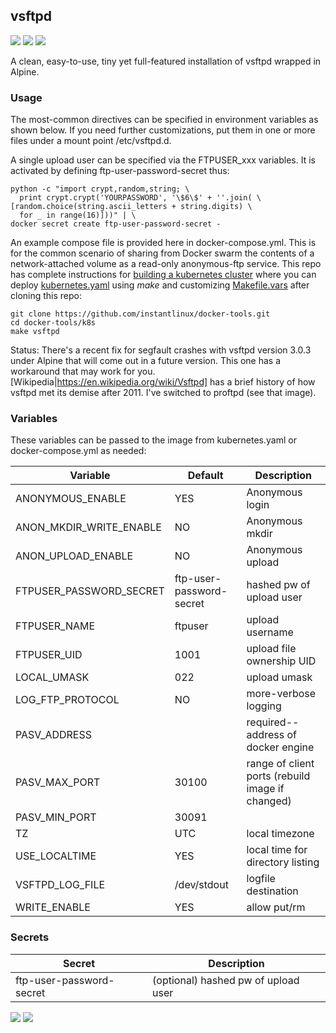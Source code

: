 ## vsftpd

[![](https://images.microbadger.com/badges/version/instantlinux/vsftpd.svg)](https://microbadger.com/images/instantlinux/vsftpd "Version badge") [![](https://images.microbadger.com/badges/image/instantlinux/vsftpd.svg)](https://microbadger.com/images/instantlinux/vsftpd "Image badge") [![](https://images.microbadger.com/badges/commit/instantlinux/vsftpd.svg)](https://microbadger.com/images/instantlinux/vsftpd "Commit badge")

A clean, easy-to-use, tiny yet full-featured installation of vsftpd wrapped in Alpine.

### Usage

The most-common directives can be specified in environment variables as shown below. If you need further customizations, put them in one or more files under a mount point /etc/vsftpd.d.

A single upload user can be specified via the FTPUSER_xxx variables. It is activated by defining ftp-user-password-secret thus:

    python -c "import crypt,random,string; \
      print crypt.crypt('YOURPASSWORD', '\$6\$' + ''.join( \
	[random.choice(string.ascii_letters + string.digits) \
      for _ in range(16)]))" | \
    docker secret create ftp-user-password-secret -

An example compose file is provided here in docker-compose.yml. This is for the common scenario of sharing from Docker swarm the contents of a network-attached volume as a read-only anonymous-ftp service. This repo has complete instructions for
[building a kubernetes cluster](https://github.com/instantlinux/docker-tools/blob/master/k8s/README.md) where you can deploy [kubernetes.yaml](https://github.com/instantlinux/docker-tools/blob/master/images/vsftpd/kubernetes.yaml) using _make_ and customizing [Makefile.vars](https://github.com/instantlinux/docker-tools/blob/master/k8s/Makefile.vars) after cloning this repo:
~~~
git clone https://github.com/instantlinux/docker-tools.git
cd docker-tools/k8s
make vsftpd
~~~

Status: There's a recent fix for segfault crashes with vsftpd version 3.0.3 under Alpine that will come out in a future version. This one has a workaround that may work for you. [Wikipedia|https://en.wikipedia.org/wiki/Vsftpd] has a brief history of how vsftpd met its demise after 2011. I've switched to proftpd (see that image).

### Variables

These variables can be passed to the image from kubernetes.yaml or docker-compose.yml as needed:

Variable | Default | Description |
-------- | ------- | ----------- |
ANONYMOUS_ENABLE | YES | Anonymous login
ANON_MKDIR_WRITE_ENABLE | NO | Anonymous mkdir
ANON_UPLOAD_ENABLE | NO | Anonymous upload
FTPUSER_PASSWORD_SECRET | ftp-user-password-secret | hashed pw of upload user
FTPUSER_NAME | ftpuser | upload username
FTPUSER_UID | 1001 | upload file ownership UID
LOCAL_UMASK | 022 | upload umask
LOG_FTP_PROTOCOL | NO | more-verbose logging
PASV_ADDRESS |  | required--address of docker engine
PASV_MAX_PORT | 30100 | range of client ports (rebuild image if changed)
PASV_MIN_PORT | 30091 | 
TZ | UTC | local timezone
USE_LOCALTIME | YES | local time for directory listing
VSFTPD_LOG_FILE | /dev/stdout | logfile destination
WRITE_ENABLE | YES | allow put/rm

### Secrets

Secret | Description
------ | -----------
ftp-user-password-secret | (optional) hashed pw of upload user

[![](https://images.microbadger.com/badges/license/instantlinux/vsftpd.svg)](https://microbadger.com/images/instantlinux/vsftpd "License badge") [![](https://img.shields.io/badge/code-ubuntu%2Fvsftpd-blue.svg)](https://launchpad.net/ubuntu/+source/vsftpd "Code")
